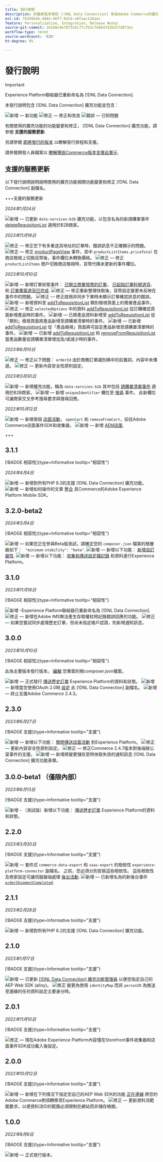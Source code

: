 ```yaml
---
title: 發行說明
description: 的最新版本資訊 [!DNL Data Connection] 來自Adobe Commerce的擴充功能。
exl-id: 7636664b-488a-46f7-8d19-a9faac126aec
feature: Personalization, Integration, Release Notes
source-git-commit: 2b168c0ef07324c7fc7b3cfd464742b257d073ec
workflow-type: tm+mt
source-wordcount: '826'
ht-degree: 0%

---
```


# 發行說明

>[!IMPORTANT]
>
>Experience Platform聯結器已重新命名為 [!DNL Data Connection].

本發行說明包含 [!DNL Data Connection] 擴充功能並包含：

![新增](../assets/new.svg)  — 新功能
![修正](../assets/fix.svg)  — 修正和改良
![錯誤](../assets/bug.svg)  — 已知問題

有關使用的擴充功能的功能變更和修正， [!DNL Data Connection] 擴充功能，請參閱 **支援的服務更新**.

另請參閱 [即將發行的版本](https://experienceleague.adobe.com/docs/commerce-operations/release/planning/schedule.html) 以瞭解發行排程和支援。

請參閱開發人員檔案以 [瞭解哪些Commerce版本支援此單元](https://experienceleague.adobe.com/docs/commerce-operations/release/product-availability.html).

## 支援的服務更新

以下發行說明說明說明使用的擴充功能相關功能變更和修正 [!DNL Data Connection] 副檔名。

+++支援的服務更新

_2024年1月24日_

![新增](../assets/new.svg)  — 已更新 `data-services-b2b` 擴充功能，以包含名為的新請購單事件 [deleteRequisitionList](events.md#deleterequisitionlist) 適用於B2B商家。

_2023年11月16日_

![修正](../assets/fix.svg)  — 修正您下有多重送貨地址的訂單時，錯誤訊息不正確顯示的問題。
![修正](../assets/fix.svg)  — 修正 [productPageView](events.md#productpageview) 事件，其中 `productListItems.priceTotal` 在商店檢視上切換貨幣後，事件欄位未轉換價格。
![修正](../assets/fix.svg)  — 修正 `productListItems` 商戶切換商店檢視時，貨幣代碼未更新的事件欄位。

_2023年10月10日_

![新增](../assets/new.svg)  — 新增訂單狀態事件： [已開立商業發票的訂單](events-backoffice.md#orderinvoiced)， [已起始訂單料號退貨](events-backoffice.md#orderitemsreturninitiated)、和 [訂單專案退貨已完成](events-backoffice.md#orderitemreturncompleted).
![修正](../assets/fix.svg)  — 修正重新整理快取後，貨幣設定變更未反映在事件中的問題。
![修正](../assets/fix.svg)  — 修正啟用非同步下單時未顯示訂單確認訊息的錯誤。
![新增](../assets/new.svg)  — 新增資料至 [addToRequisitionList](events.md#addtorequisitionlist) 類別檢視頁面上的簡單產品事件。
![修正](../assets/fix.svg)  — 修正 `selectedOptions` 中的資料 [addToRequisitionList](events.md#addtorequisitionlist) 從訂購確認頁面新增產品時的事件。
![新增](../assets/new.svg)  — 已將產品資料新增至 [addToRequisitionList](events.md#addtorequisitionlist) 從「類別」檢視頁面將產品新增至請購單清單時的事件。
![新增](../assets/new.svg)  — 已新增 [addToRequisitionList](events.md#addtorequisitionlist) 從「產品檢視」頁面將可設定產品新增至請購單清單時的事件。
![新增](../assets/new.svg)  — 已新增 [addToRequisitionList](events.md#addtorequisitionlist) 和 [removeFromRequisitionList](events.md#removefromrequisitionlist) 當產品數量從請購單清單增加及/或減少時的事件。

_2023年6月10日_

![修正](../assets/fix.svg)  — 修正以下問題： `orderId` 由於商務訂單識別碼中的前置詞，內容中未傳遞。
![修正](../assets/fix.svg)  — 更新內容安全性原則設定。

_2023年3月30日_

![新增](../assets/new.svg)  — 新增擴充功能，稱為 `data-services-b2b` 其中包括 [請購單清單事件](events.md#b2b-events) 適用於B2B商家。
![新增](../assets/new.svg)  — 新增 `uniqueIdentifier` 欄位至 [搜尋](events.md#search-events) 事件。 此新欄位可讓商家交叉參考搜尋要求與搜尋回應。

_2022年10月12日_

![新增](../assets/new.svg)  — 新增兩個 [店面活動](events.md)， `openCart` 和 `removeFromCart`，前往Adobe Commerce店面事件SDK和收集器。
![新增](../assets/new.svg)  — 新增 [AEM店面](overview.md#aem-support).

+++

## 3.1.1

[!BADGE 相容性]{type=Informative tooltip="相容性"}

_2024年4月4日_

![新增](../assets/new.svg)  — 新增對所有PHP 8.3的支援 [!DNL Data Connection] 擴充功能。
![新增](../assets/new.svg)  — 新增如何操作的文章 [整合](mobile-sdk-epc.md) 具Commerce的Adobe Experience Platform Mobile SDK。

## 3.2.0-beta2

_2024年3月4日_

[!BADGE 相容性]{type=Informative tooltip="相容性"}

![新增](../assets/new.svg)  — 如果您正在參與Beta版測試，請確定您的 `composer.json` 檔案的根層級如下： ` "minimum-stability": "beta"`.
![新增](../assets/new.svg)  — 新增以下功能： [新增自訂屬性](update-xdm.md#update-schema-with-time-series-behavioral-and-back-office-event-data).
![新增](../assets/new.svg)  — 新增以下功能： [收集和傳送設定檔記錄](connect-data.md#send-customer-profile-data) 和資料進行Experience Platform。

## 3.1.0

_2023年11月16日_

[!BADGE 相容性]{type=Informative tooltip="相容性"}

![新增](../assets/new.svg) -Experience Platform聯結器已重新命名為 [!DNL Data Connection].
![修正](../assets/new.svg)  — 新增在Adobe IMS無法產生存取權杖時記錄錯誤回應的功能。
![修正](../assets/new.svg)  — 如果您嘗試同步處理歷史訂單，但尚未指定帳戶認證，則新增通知訊息。

## 3.0.0

_2023年10月10日_

[!BADGE 相容性]{type=Informative tooltip="相容性"}

此為主要版本發行版本。 [編輯](install.md#update-the-data-connection) 您專案的根composer.json檔案。

![新增](../assets/new.svg)  — 正式發行 [傳送歷史訂單](connect-data.md#send-historical-order-data) Experience Platform的資料和狀態。
![新增](../assets/new.svg)  — 新增當您使用OAuth 2.0時 [設定](connect-data.md#connect-commerce-data-to-adobe-experience-platform) 此 [!DNL Data Connection] 副檔名。
![新增](../assets/new.svg)  — 終止支援Adobe Commerce 2.4.3。

## 2.3.0

_2023年6月27日_

[!BADGE 支援]{type=Informative tooltip="支援"}

![新增](../assets/new.svg)  — 新增以下功能： [關閉傳送店面活動](connect-data.md#data-collection) 到Experience Platform。
![修正](../assets/fix.svg)  — 更新內容安全性原則設定。
![修正](../assets/fix.svg)  — 修正Commerce 2.4.7版本對後端辦公室事件的支援。
![新增](../assets/new.svg)  — 新增將變更儲存至時快取失效的通知訊息 [!DNL Data Connection] 擴充功能表單。


## 3.0.0-beta1 （僅限內部）

_2023年6月13日_

[!BADGE 支援]{type=Informative tooltip="支援"}

![新增](../assets/new.svg) - （測試版）新增以下功能： [傳送歷史訂單](connect-data.md#beta-send-historical-order-data) Experience Platform的資料和狀態。

## 2.2.0

_2023年3月30日_

[!BADGE 支援]{type=Informative tooltip="支援"}

![新增](../assets/new.svg)  — 套件式 `commerce-data-export` 和 `saas-export` 的相依性 `experience-platform-connector` 副檔名。 之前，您必須分別安裝這些相依性。 這些相依性及商家設定可讓伺服器端處理 [後台活動](events-backoffice.md).
![新增](../assets/new.svg)  — 已新增名為的新後台事件 [`orderShipmentCompleted`](events-backoffice.md#ordershipmentcompleted).

## 2.1.1

_2023年2月28日_

[!BADGE 支援]{type=Informative tooltip="支援"}

![新增](../assets/new.svg)  — 新增對所有PHP 8.2的支援 [!DNL Data Connection] 擴充功能。

## 2.1.0

_2023年1月17日_

[!BADGE 支援]{type=Informative tooltip="支援"}

![新增](../assets/new.svg)  — 已更新 [[!DNL Data Connection] 擴充功能管理員](connect-data.md) 以便您指定自己的AEP Web SDK (alloy)。
![修正](../assets/fix.svg) 變更為使用 `identityMap` 而非 `personID` 為推送至邊緣的任何資料設定主要身分時。

## 2.0.1

_2022年11月10日_

[!BADGE 支援]{type=Informative tooltip="支援"}

![修正](../assets/fix.svg)  — 現在Adobe Experience Platform內容僅在Storefront事件收集器和店面事件SDK成功載入後設定。

## 2.0.0

_2022年10月12日_

[!BADGE 支援]{type=Informative tooltip="支援"}

![新增](../assets/new.svg)  — 新增在下列情況下指定您自己的AEP Web SDK的功能 [正在連線](connect-data.md) 將您的Adobe Commerce例項轉移至Experience Platform。
![修正](../assets/fix.svg)  — 更新資料流範圍要求，以便資料流ID的範圍必須限制在網站而非儲存檢閱。

## 1.0.0

_2022年8月9日_

[!BADGE 支援]{type=Informative tooltip="支援"}

![新增](../assets/new.svg)  — 正式發行版本。
